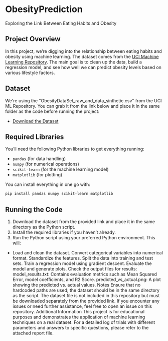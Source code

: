 # ObesityPrediction
Exploring the Link Between Eating Habits and Obesity

## Project Overview
In this project, we’re digging into the relationship between eating habits and obesity using machine learning. The dataset comes from the [UCI Machine Learning Repository](https://archive.ics.uci.edu/ml/index.php). The main goal is to clean up the data, build a regression model, and see how well we can predict obesity levels based on various lifestyle factors.

## Dataset
We're using the "ObesityDataSet_raw_and_data_sinthetic.csv" from the UCI ML Repository. You can grab it from the link below and place it in the same folder as the code before running the project:
- [Download the Dataset](https://archive.ics.uci.edu/dataset/544/estimation+of+obesity+levels+based+on+eating+habits+and+physical+condition)

## Required Libraries
You’ll need the following Python libraries to get everything running:
- `pandas` (for data handling)
- `numpy` (for numerical operations)
- `scikit-learn` (for the machine learning model)
- `matplotlib` (for plotting)

You can install everything in one go with:
```bash
pip install pandas numpy scikit-learn matplotlib
```

## Running the Code
1. Download the dataset from the provided link and place it in the same directory as the Python script.
2. Install the required libraries if you haven’t already.
3. Run the Python script using your preferred Python environment. This will:
  - Load and clean the dataset.
Convert categorical variables into numerical format.
Standardize the features.
Split the data into training and test sets.
Train a regression model using gradient descent.
Evaluate the model and generate plots.
Check the output files for results:
model_results.txt: Contains evaluation metrics such as Mean Squared Error, model coefficients, and R2 Score.
predicted_vs_actual.png: A plot showing the predicted vs. actual values.
Notes
Ensure that no hardcoded paths are used; the dataset should be in the same directory as the script.
The dataset file is not included in this repository but must be downloaded separately from the provided link.
If you encounter any issues or need further assistance, feel free to open an issue on this repository.
Additional Information
This project is for educational purposes and demonstrates the application of machine learning techniques on a real dataset.
For a detailed log of trials with different parameters and answers to specific questions, please refer to the attached report file.



